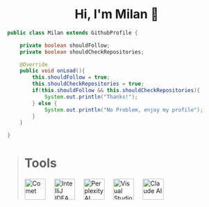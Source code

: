# <div align="center">Hi, I'm Milan 🗻 </div>

```java
public class Milan extends GithubProfile {

    private boolean shouldFollow;
    private boolean shouldCheckRepositories;

    @Override
    public void onLoad(){
        this.shouldFollow = true;
        this.shouldCheckRepositories = true;
        if(this.shouldFollow && this.shouldCheckRepositories){
            System.out.println("Thanks!");
        } else {
            System.out.println("No Problem, enjoy my profile");
        }
    }

}

```
<blockquote>
  <h1>Tools</h1>
  <p style="display: flex; gap: 20px; align-items: center; margin: 0; padding: 0;">
    <a href="https://www.comet.com/" style="text-decoration: none;">
      <img alt="Comet" width="48" src="https://cdn.prod.website-files.com/5f15081919fdf673994ab5fd/6807f205d9da98a89a158c03_comet-browser-icon.svg" style="border: none;"/>
    </a>
    <a href="https://www.jetbrains.com/idea" style="text-decoration: none;">
      <img alt="IntelliJ IDEA" width="48" src="https://github.com/user-attachments/assets/6d9fd039-7196-42b5-953f-5cf54e1434ff" style="border: none;"/>
    </a>
    <a href="https://www.perplexity.ai/" style="text-decoration: none;">
      <img alt="Perplexity AI" width="48" src="https://uxwing.com/wp-content/themes/uxwing/download/brands-and-social-media/perplexity-ai-icon.png" style="border: none;"/>
    </a>
    <a href="https://code.visualstudio.com/" style="text-decoration: none;">
      <img alt="Visual Studio Code" width="48" src="https://upload.wikimedia.org/wikipedia/commons/thumb/9/9a/Visual_Studio_Code_1.35_icon.svg/2048px-Visual_Studio_Code_1.35_icon.svg.png" style="border: none;"/>
    </a>
    <a href="https://claude.ai/" style="text-decoration: none;">
      <img alt="Claude AI" width="48" src="https://upload.wikimedia.org/wikipedia/commons/b/b0/Claude_AI_symbol.svg" style="border: none;"/>
    </a>
  </p>
</blockquote>



